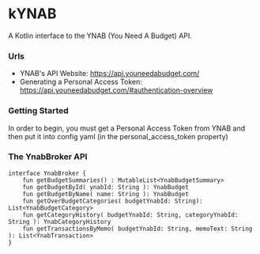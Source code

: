 # kYNAB
A Kotlin interface to the YNAB (You Need A Budget) API.

### Urls

* YNAB's API Website: https://api.youneedabudget.com/
* Generating a Personal Access Token: https://api.youneedabudget.com/#authentication-overview

### Getting Started

In order to begin, you must get a Personal Access Token from YNAB and then put it into config yaml (in the personal_access_token property)

### The YnabBroker API

```
interface YnabBroker {
    fun getBudgetSummaries() : MutableList<YnabBudgetSummary>
    fun getBudgetById( ynabId: String ): YnabBudget
    fun getBudgetByName( name: String ): YnabBudget
    fun getOverBudgetCategories( budgetYnabId: String): List<YnabBudgetCategory>
    fun getCategoryHistory( budgetYnabId: String, categoryYnabId: String ): YnabCategoryHistory
    fun getTransactionsByMemo( budgetYnabId: String, memoText: String ): List<YnabTransaction>
}
```

